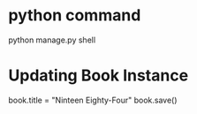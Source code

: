# python command
python manage.py shell

# Updating Book Instance

book.title = "Ninteen Eighty-Four"
book.save()